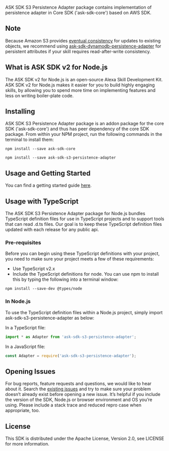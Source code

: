 ASK SDK S3 Persistence Adapter package contains implementation of persistence adapter in Core SDK ('ask-sdk-core') based on AWS SDK.

## Note

Because Amazon S3 provides [eventual consistency](https://docs.aws.amazon.com/AmazonS3/latest/dev/Introduction.html) for updates to existing objects, we recommend using [ask-sdk-dynamodb-persistence-adapter](https://github.com/tianrenz/alexa-skills-kit-sdk-for-nodejs/tree/2.0.x/ask-sdk-dynamodb-persistence-adapter) for persistent attributes if your skill requires read-after-write consistency.

## What is ASK SDK v2 for Node.js

The ASK SDK v2 for Node.js is an open-source Alexa Skill Development Kit. ASK SDK v2 for Node.js makes it easier for you to build highly engaging skills, by allowing you to spend more time on implementing features and less on writing boiler-plate code.

## Installing
ASK SDK S3 Persistence Adapter package is an addon package for the core SDK ('ask-sdk-core') and thus has peer dependency of the core SDK package. From within your NPM project, run the following commands in the terminal to install them:

```
npm install --save ask-sdk-core
```

```
npm install --save ask-sdk-s3-persistence-adapter
```

## Usage and Getting Started

You can find a getting started guide [here](https://github.com/alexa/alexa-skills-kit-sdk-for-nodejs/wiki).

## Usage with TypeScript
The ASK SDK S3 Persistence Adapter package for Node.js bundles TypeScript definition files for use in TypeScript projects and to support tools that can read .d.ts files. Our goal is to keep these TypeScript definition files updated with each release for any public api.

### Pre-requisites
Before you can begin using these TypeScript definitions with your project, you need to make sure your project meets a few of these requirements:
- Use TypeScript v2.x
- Include the TypeScript definitions for node. You can use npm to install this by typing the following into a terminal window:

```
npm install --save-dev @types/node
```

### In Node.js
To use the TypeScript definition files within a Node.js project, simply import ask-sdk-s3-persistence-adapter as below:

In a TypeScript file:

```typescript
import * as Adapter from 'ask-sdk-s3-persistence-adapter';
```

In a JavaScript file:

```javascript
const Adapter = require('ask-sdk-s3-persistence-adapter');
```

## Opening Issues
For bug reports, feature requests and questions, we would like to hear about it. Search the [existing issues](https://github.com/alexa/alexa-skills-kit-sdk-for-nodejs/issues) and try to make sure your problem doesn’t already exist before opening a new issue. It’s helpful if you include the version of the SDK, Node.js or browser environment and OS you’re using. Please include a stack trace and reduced repro case when appropriate, too.

## License
This SDK is distributed under the Apache License, Version 2.0, see LICENSE for more information.
